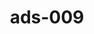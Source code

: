 ---
categories:
- ads_category-3
tags:
- ads_tag-17
- ads_tag-6
- ads_tag-11
- ads_tag-2
- ads_tag-16
- ads_tag-14
title: ads-009
---